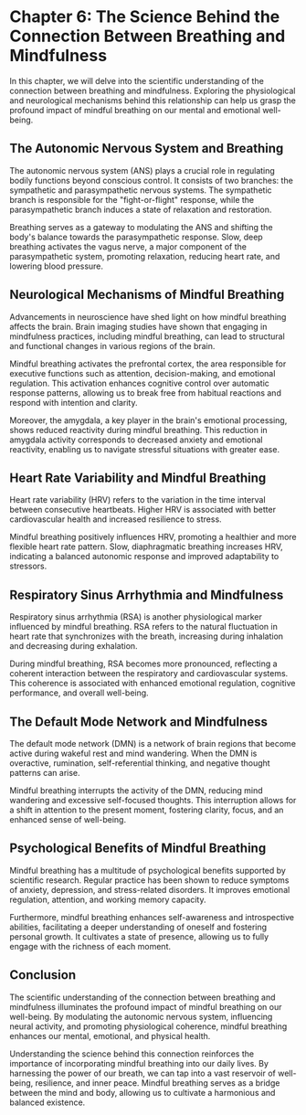 Chapter 6: The Science Behind the Connection Between Breathing and Mindfulness
==============================================================================

In this chapter, we will delve into the scientific understanding of the connection between breathing and mindfulness. Exploring the physiological and neurological mechanisms behind this relationship can help us grasp the profound impact of mindful breathing on our mental and emotional well-being.

**The Autonomic Nervous System and Breathing**
----------------------------------------------

The autonomic nervous system (ANS) plays a crucial role in regulating bodily functions beyond conscious control. It consists of two branches: the sympathetic and parasympathetic nervous systems. The sympathetic branch is responsible for the "fight-or-flight" response, while the parasympathetic branch induces a state of relaxation and restoration.

Breathing serves as a gateway to modulating the ANS and shifting the body's balance towards the parasympathetic response. Slow, deep breathing activates the vagus nerve, a major component of the parasympathetic system, promoting relaxation, reducing heart rate, and lowering blood pressure.

**Neurological Mechanisms of Mindful Breathing**
------------------------------------------------

Advancements in neuroscience have shed light on how mindful breathing affects the brain. Brain imaging studies have shown that engaging in mindfulness practices, including mindful breathing, can lead to structural and functional changes in various regions of the brain.

Mindful breathing activates the prefrontal cortex, the area responsible for executive functions such as attention, decision-making, and emotional regulation. This activation enhances cognitive control over automatic response patterns, allowing us to break free from habitual reactions and respond with intention and clarity.

Moreover, the amygdala, a key player in the brain's emotional processing, shows reduced reactivity during mindful breathing. This reduction in amygdala activity corresponds to decreased anxiety and emotional reactivity, enabling us to navigate stressful situations with greater ease.

**Heart Rate Variability and Mindful Breathing**
------------------------------------------------

Heart rate variability (HRV) refers to the variation in the time interval between consecutive heartbeats. Higher HRV is associated with better cardiovascular health and increased resilience to stress.

Mindful breathing positively influences HRV, promoting a healthier and more flexible heart rate pattern. Slow, diaphragmatic breathing increases HRV, indicating a balanced autonomic response and improved adaptability to stressors.

**Respiratory Sinus Arrhythmia and Mindfulness**
------------------------------------------------

Respiratory sinus arrhythmia (RSA) is another physiological marker influenced by mindful breathing. RSA refers to the natural fluctuation in heart rate that synchronizes with the breath, increasing during inhalation and decreasing during exhalation.

During mindful breathing, RSA becomes more pronounced, reflecting a coherent interaction between the respiratory and cardiovascular systems. This coherence is associated with enhanced emotional regulation, cognitive performance, and overall well-being.

**The Default Mode Network and Mindfulness**
--------------------------------------------

The default mode network (DMN) is a network of brain regions that become active during wakeful rest and mind wandering. When the DMN is overactive, rumination, self-referential thinking, and negative thought patterns can arise.

Mindful breathing interrupts the activity of the DMN, reducing mind wandering and excessive self-focused thoughts. This interruption allows for a shift in attention to the present moment, fostering clarity, focus, and an enhanced sense of well-being.

**Psychological Benefits of Mindful Breathing**
-----------------------------------------------

Mindful breathing has a multitude of psychological benefits supported by scientific research. Regular practice has been shown to reduce symptoms of anxiety, depression, and stress-related disorders. It improves emotional regulation, attention, and working memory capacity.

Furthermore, mindful breathing enhances self-awareness and introspective abilities, facilitating a deeper understanding of oneself and fostering personal growth. It cultivates a state of presence, allowing us to fully engage with the richness of each moment.

**Conclusion**
--------------

The scientific understanding of the connection between breathing and mindfulness illuminates the profound impact of mindful breathing on our well-being. By modulating the autonomic nervous system, influencing neural activity, and promoting physiological coherence, mindful breathing enhances our mental, emotional, and physical health.

Understanding the science behind this connection reinforces the importance of incorporating mindful breathing into our daily lives. By harnessing the power of our breath, we can tap into a vast reservoir of well-being, resilience, and inner peace. Mindful breathing serves as a bridge between the mind and body, allowing us to cultivate a harmonious and balanced existence.
